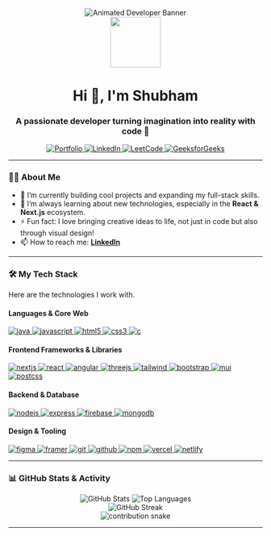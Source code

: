 <div align="center">
  <img src="https://i.imgur.com/b5a2FzC.gif" alt="Animated Developer Banner">
</div>

<div id="header" align="center">
  <img src="https://media.giphy.com/media/M9gbBd9nbDrOTu1Mqx/giphy.gif" width="100"/>
  <h1 align="center">Hi 👋, I'm Shubham</h1>
  <h3 align="center">A passionate developer turning imagination into reality with code 🚀</h3>
</div>

<div align="center">
  <a href="https://port1-57tr.onrender.com/" target="_blank">
    <img src="https://img.shields.io/badge/Portfolio-000000?style=for-the-badge&logo=vercel&logoColor=white" alt="Portfolio"/>
  </a>
  <a href="https://www.linkedin.com/in/shubham-kumar-a2b542254/" target="_blank">
    <img src="https://img.shields.io/badge/LinkedIn-0077B5?style=for-the-badge&logo=linkedin&logoColor=white" alt="LinkedIn"/>
  </a>
  <a href="https://leetcode.com/u/skydetwtiver_/" target="_blank">
    <img src="https://img.shields.io/badge/LeetCode-FFA116?style=for-the-badge&logo=LeetCode&logoColor=black" alt="LeetCode"/>
  </a>
  <a href="https://www.geeksforgeeks.org/user/shubhaephbw/" target="_blank">
    <img src="https://img.shields.io/badge/GeeksforGeeks-298D46?style=for-the-badge&logo=GeeksforGeeks&logoColor=white" alt="GeeksforGeeks"/>
  </a>
</div>

---

### 👨‍💻 About Me

- 🔭 I’m currently building cool projects and expanding my full-stack skills.
- 🌱 I’m always learning about new technologies, especially in the **React & Next.js** ecosystem.
- ⚡ Fun fact: I love bringing creative ideas to life, not just in code but also through visual design!
- 📫 How to reach me: **[LinkedIn](https://www.linkedin.com/in/shubham-kumar-a2b542254/)**

---

### 🛠️ My Tech Stack

Here are the technologies I work with.

#### Languages & Core Web
<p align="left">
  <a href="https://www.java.com" target="_blank" rel="noreferrer"> <img src="https://img.shields.io/badge/Java-ED8B00?style=for-the-badge&logo=openjdk&logoColor=white" alt="java"/> </a>
  <a href="https://developer.mozilla.org/en-US/docs/Web/JavaScript" target="_blank" rel="noreferrer"> <img src="https://img.shields.io/badge/JavaScript-F7DF1E?style=for-the-badge&logo=javascript&logoColor=black" alt="javascript"/> </a>
  <a href="https://www.w3.org/html/" target="_blank" rel="noreferrer"> <img src="https://img.shields.io/badge/HTML5-E34F26?style=for-the-badge&logo=html5&logoColor=white" alt="html5"/> </a>
  <a href="https://www.w3schools.com/css/" target="_blank" rel="noreferrer"> <img src="https://img.shields.io/badge/CSS3-1572B6?style=for-the-badge&logo=css3&logoColor=white" alt="css3"/> </a>
  <a href="https://www.cprogramming.com/" target="_blank" rel="noreferrer"> <img src="https://img.shields.io/badge/C-00599C?style=for-the-badge&logo=c&logoColor=white" alt="c"/> </a>
</p>

#### Frontend Frameworks & Libraries
<p align="left">
  <a href="https://nextjs.org/" target="_blank" rel="noreferrer"> <img src="https://img.shields.io/badge/Next.js-000000?style=for-the-badge&logo=next.js&logoColor=white" alt="nextjs"/> </a>
  <a href="https://reactjs.org/" target="_blank" rel="noreferrer"> <img src="https://img.shields.io/badge/React-61DAFB?style=for-the-badge&logo=react&logoColor=black" alt="react"/> </a>
  <a href="https://angular.io" target="_blank" rel="noreferrer"> <img src="https://img.shields.io/badge/Angular-DD0031?style=for-the-badge&logo=angular&logoColor=white" alt="angular"/> </a>
  <a href="https://threejs.org/" target="_blank" rel="noreferrer"> <img src="https://img.shields.io/badge/Three.js-000000?style=for-the-badge&logo=three.js&logoColor=white" alt="threejs"/> </a>
  <a href="https://tailwindcss.com/" target="_blank" rel="noreferrer"> <img src="https://img.shields.io/badge/Tailwind_CSS-38B2AC?style=for-the-badge&logo=tailwind-css&logoColor=white" alt="tailwind"/> </a>
  <a href="https://getbootstrap.com" target="_blank" rel="noreferrer"> <img src="https://img.shields.io/badge/Bootstrap-7952B3?style=for-the-badge&logo=bootstrap&logoColor=white" alt="bootstrap"/> </a>
  <a href="https://mui.com/" target="_blank" rel="noreferrer"> <img src="https://img.shields.io/badge/MUI-007FFF?style=for-the-badge&logo=mui&logoColor=white" alt="mui"/> </a>
  <a href="https://postcss.org/" target="_blank" rel="noreferrer"> <img src="https://img.shields.io/badge/PostCSS-DD3A0A?style=for-the-badge&logo=postcss&logoColor=white" alt="postcss"/> </a>
</p>

#### Backend & Database
<p align="left">
  <a href="https://nodejs.org" target="_blank" rel="noreferrer"> <img src="https://img.shields.io/badge/Node.js-339933?style=for-the-badge&logo=nodedotjs&logoColor=white" alt="nodejs"/> </a>
  <a href="https://expressjs.com" target="_blank" rel="noreferrer"> <img src="https://img.shields.io/badge/Express.js-000000?style=for-the-badge&logo=express&logoColor=white" alt="express"/> </a>
  <a href="https://firebase.google.com/" target="_blank" rel="noreferrer"> <img src="https://img.shields.io/badge/Firebase-FFCA28?style=for-the-badge&logo=firebase&logoColor=black" alt="firebase"/> </a>
  <a href="https://www.mongodb.com/" target="_blank" rel="noreferrer"> <img src="https://img.shields.io/badge/MongoDB-47A248?style=for-the-badge&logo=mongodb&logoColor=white" alt="mongodb"/> </a>
</p>

#### Design & Tooling
<p align="left">
  <a href="https://www.figma.com/" target="_blank" rel="noreferrer"> <img src="https://img.shields.io/badge/Figma-F24E1E?style=for-the-badge&logo=figma&logoColor=white" alt="figma"/> </a>
  <a href="https://www.framer.com/" target="_blank" rel="noreferrer"> <img src="https://img.shields.io/badge/Framer-0055FF?style=for-the-badge&logo=framer&logoColor=white" alt="framer"/> </a>
  <a href="https://git-scm.com/" target="_blank" rel="noreferrer"> <img src="https://img.shields.io/badge/Git-F05032?style=for-the-badge&logo=git&logoColor=white" alt="git"/> </a>
  <a href="https://github.com" target="_blank" rel="noreferrer"> <img src="https://img.shields.io/badge/GitHub-181717?style=for-the-badge&logo=github&logoColor=white" alt="github"/> </a>
  <a href="https://www.npmjs.com" target="_blank" rel="noreferrer"> <img src="https://img.shields.io/badge/npm-CB3837?style=for-the-badge&logo=npm&logoColor=white" alt="npm"/> </a>
  <a href="https://vercel.com" target="_blank" rel="noreferrer"> <img src="https://img.shields.io/badge/Vercel-000000?style=for-the-badge&logo=vercel&logoColor=white" alt="vercel"/> </a>
  <a href="https://www.netlify.com" target="_blank" rel="noreferrer"> <img src="https://img.shields.io/badge/Netlify-00C7B7?style=for-the-badge&logo=netlify&logoColor=white" alt="netlify"/> </a>
</p>

---

### 📊 GitHub Stats & Activity

<div align="center">
  <img src="https://github-readme-stats.vercel.app/api?username=Shubham1893&show_icons=true&theme=jolly&hide_border=true&include_all_commits=true&count_private=true" alt="GitHub Stats"/>
  <img src="https://github-readme-stats.vercel.app/api/top-langs/?username=Shubham1893&layout=compact&theme=jolly&hide_border=true&include_all_commits=true&count_private=true" alt="Top Languages"/>
  <br/>
  <img src="https://github-readme-streak-stats.herokuapp.com/?user=Shubham1893&theme=jolly&hide_border=true" alt="GitHub Streak"/>
</div>

<div align="center">
  <img src="https://raw.githubusercontent.com/Shubham1893/Shubham1893/output/github-contribution-grid-snake.svg" alt="contribution snake"/>
</div>

---
